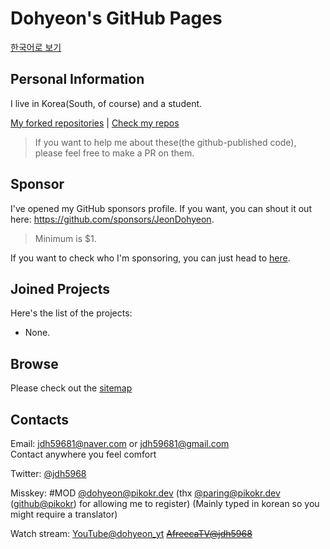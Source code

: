 # Dohyeon's GitHub Pages

[한국어로 보기](./ko/)

## Personal Information

I live in Korea(South, of course) and a student.

[My forked repositories](./forklookup/) | [Check my repos](https://github.com/JeonDohyeon?tab=repositories)
> If you want to help me about these(the github-published code), please feel free to make a PR on them.

## Sponsor

I've opened my GitHub sponsors profile. If you want, you can shout it out here: https://github.com/sponsors/JeonDohyeon.
> Minimum is $1.

If you want to check who I'm sponsoring, you can just head to [here](https://github.com/JeonDohyeon?tab=sponsoring).

## Joined Projects

Here's the list of the projects:
- None.

## Browse

Please check out the [sitemap](./sitemap)

## Contacts

Email: <jdh59681@naver.com> or <jdh59681@gmail.com>  
Contact anywhere you feel comfort

Twitter: [@jdh5968](https://twitter.com/jdh5968)

Misskey: \#MOD [@dohyeon@pikokr.dev](https://pikokr.dev/@dohyeon) (thx [@paring@pikokr.dev](https://pikokr.dev/@paring) ([github@pikokr](https://github.com/pikokr)) for allowing me to register) (Mainly typed in korean so you might require a translator)

Watch stream: [YouTube@dohyeon_yt](https://youtube.com/@dohyeon_yt) ~~[AfreecaTV@jdh5968](https://bj.afreecatv.com/jdh5968)~~
